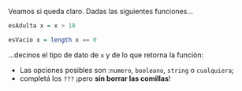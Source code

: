 Veamos si queda claro. Dadas las siguientes funciones...

```haskell
esAdulta x = x > 18

esVacio x = length x == 0  
```

...decinos el tipo de dato de `x` y de lo que retorna la función: 

* Las opciones posibles son :`numero`, `booleano`, `string` o `cualquiera`;
* completá los `???` ¡pero **sin borrar las comillas**!
